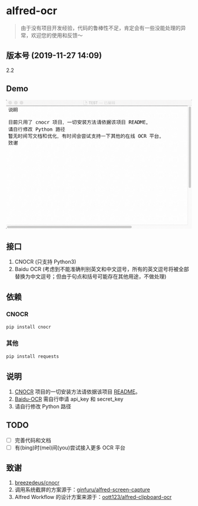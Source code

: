 # alfred-ocr

> 由于没有项目开发经验，代码的鲁棒性不足，肯定会有一些没能处理的异常，欢迎您的使用和反馈～

## 版本号 (2019-11-27 14:09)

2.2

## Demo

![Demo](./demo.gif)

## 接口

1. CNOCR (只支持 Python3)
2. Baidu OCR (考虑到不能准确判别英文和中文逗号，所有的英文逗号将被全部替换为中文逗号；但由于句点和括号可能存在其他用途，不做处理)

## 依赖

### CNOCR

``` python
pip install cnocr
```

### 其他

``` python
pip install requests
```

## 说明

1. [CNOCR](https://github.com/breezedeus/cnocr) 项目的一切安装方法请依据该项目 [README](https://github.com/breezedeus/cnocr/blob/master/README.md)。
2. [Baidu-OCR](https://ai.baidu.com/tech/ocr) 需自行申请 api_key 和 secret_key
3. 请自行修改 Python 路径

## TODO
- [ ] 完善代码和文档
- [ ] 有(bing)时(mei)间(you)尝试接入更多 OCR 平台

## 致谢

1. [breezedeus/cnocr](https://github.com/breezedeus/cnocr)
2. 调用系统截屏的方案源于：[ginfuru/alfred-screen-capture](https://github.com/ginfuru/alfred-screen-capture)
3. Alfred Workflow 的设计方案来源于：[oott123/alfred-clipboard-ocr](https://github.com/oott123/alfred-clipboard-ocr)
